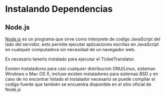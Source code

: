 # Instalando Dependencias

## Node.js

[Node.js](http://nodejs.org) es un programa que sirve como interprete de codigo JavaScript del lado del servidor, esto permite ejecutar aplicaciones escritas en JavaScript en cualqueir computadora sin necesidad de un navegador web. 

Es necesario tenerlo instalado para ejecutar el TicketTranslator.

Existen instaladores para casi cualquier distribución GNU/Linux, sistemas Windows o Mac OS X, incluso existen instaladores para sistemas BSD y en caso de no encontrar listado el instalador necesario se puede compilar el codigo fuente que también se encuentra disponible en el sitio oficial de Node.js

